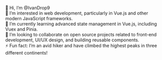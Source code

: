 👋 Hi, I’m @IvanDrop9
<br>
👀 I’m interested in web development, particularly in Vue.js and other modern JavaScript frameworks.
<br>
🌱 I’m currently learning advanced state management in Vue.js, including Vuex and Pinia.
<br>
💞️ I’m looking to collaborate on open source projects related to front-end development, UI/UX design, and building reusable components.
<br>
⚡ Fun fact: I’m an avid hiker and have climbed the highest peaks in three different continents!
